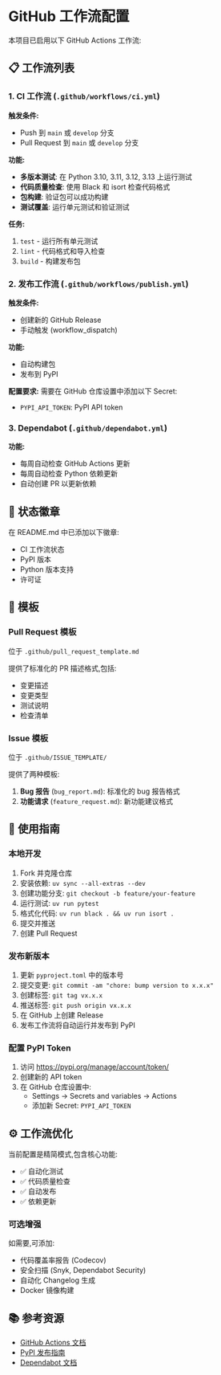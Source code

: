 # GitHub 工作流配置

本项目已启用以下 GitHub Actions 工作流:

## 📋 工作流列表

### 1. CI 工作流 (`.github/workflows/ci.yml`)

**触发条件:**

- Push 到 `main` 或 `develop` 分支
- Pull Request 到 `main` 或 `develop` 分支

**功能:**

- **多版本测试**: 在 Python 3.10, 3.11, 3.12, 3.13 上运行测试
- **代码质量检查**: 使用 Black 和 isort 检查代码格式
- **包构建**: 验证包可以成功构建
- **测试覆盖**: 运行单元测试和验证测试

**任务:**

1. `test` - 运行所有单元测试
2. `lint` - 代码格式和导入检查
3. `build` - 构建发布包

### 2. 发布工作流 (`.github/workflows/publish.yml`)

**触发条件:**

- 创建新的 GitHub Release
- 手动触发 (workflow_dispatch)

**功能:**

- 自动构建包
- 发布到 PyPI

**配置要求:**
需要在 GitHub 仓库设置中添加以下 Secret:

- `PYPI_API_TOKEN`: PyPI API token

### 3. Dependabot (`.github/dependabot.yml`)

**功能:**

- 每周自动检查 GitHub Actions 更新
- 每周自动检查 Python 依赖更新
- 自动创建 PR 以更新依赖

## 🎯 状态徽章

在 README.md 中已添加以下徽章:

- CI 工作流状态
- PyPI 版本
- Python 版本支持
- 许可证

## 📝 模板

### Pull Request 模板

位于 `.github/pull_request_template.md`

提供了标准化的 PR 描述格式,包括:

- 变更描述
- 变更类型
- 测试说明
- 检查清单

### Issue 模板

位于 `.github/ISSUE_TEMPLATE/`

提供了两种模板:

1. **Bug 报告** (`bug_report.md`): 标准化的 bug 报告格式
2. **功能请求** (`feature_request.md`): 新功能建议格式

## 🚀 使用指南

### 本地开发

1. Fork 并克隆仓库
2. 安装依赖: `uv sync --all-extras --dev`
3. 创建功能分支: `git checkout -b feature/your-feature`
4. 运行测试: `uv run pytest`
5. 格式化代码: `uv run black . && uv run isort .`
6. 提交并推送
7. 创建 Pull Request

### 发布新版本

1. 更新 `pyproject.toml` 中的版本号
2. 提交变更: `git commit -am "chore: bump version to x.x.x"`
3. 创建标签: `git tag vx.x.x`
4. 推送标签: `git push origin vx.x.x`
5. 在 GitHub 上创建 Release
6. 发布工作流将自动运行并发布到 PyPI

### 配置 PyPI Token

1. 访问 https://pypi.org/manage/account/token/
2. 创建新的 API token
3. 在 GitHub 仓库设置中:
   - Settings → Secrets and variables → Actions
   - 添加新 Secret: `PYPI_API_TOKEN`

## ⚙️ 工作流优化

当前配置是精简模式,包含核心功能:

- ✅ 自动化测试
- ✅ 代码质量检查
- ✅ 自动发布
- ✅ 依赖更新

### 可选增强

如需要,可添加:

- 代码覆盖率报告 (Codecov)
- 安全扫描 (Snyk, Dependabot Security)
- 自动化 Changelog 生成
- Docker 镜像构建

## 📚 参考资源

- [GitHub Actions 文档](https://docs.github.com/actions)
- [PyPI 发布指南](https://packaging.python.org/guides/publishing-package-distribution-releases-using-github-actions-ci-cd-workflows/)
- [Dependabot 文档](https://docs.github.com/code-security/dependabot)
